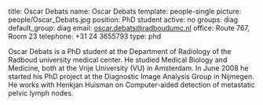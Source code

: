 title: Oscar Debats
name: Oscar Debats
template: people-single
picture: people/Oscar_Debats.jpg
position: PhD student
active: no
groups: diag
default_group: diag
email: oscar.debats@radboudumc.nl
office: Route 767, Room 23
telephone: +31 24 3655793
type: phd

Oscar Debats is a PhD student at the Department of Radiology of the Radboud university medical center. He studied Medical Biology and Medicine, both at the Vrije University (VU) in Amsterdam. In June 2008 he started his PhD project at the Diagnostic Image Analysis Group in Nijmegen. He works with Henkjan Huisman on Computer-aided detection of metastatic pelvic lymph nodes.
